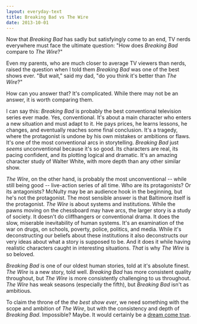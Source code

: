 ```yaml
---
layout: everyday-text
title: Breaking Bad vs The Wire
date: 2013-10-01
---
```


Now that *Breaking Bad* has sadly but satisfyingly come to an end, TV nerds everywhere must face the ultimate question: "How does *Breaking Bad* compare to *The Wire*?"

Even my parents, who are much closer to average TV viewers than nerds, raised the question when I told them *Breaking Bad* was one of the best shows ever. "But wait," said my dad, "do you think it's better than *The Wire*?"

How can you answer that? It's complicated. While there may not be an answer, it is worth comparing them.

I can say this: *Breaking Bad* is probably the best conventional television series ever made. Yes, conventional. It's about a main character who enters a new situation and must adapt to it. He pays prices, he learns lessons, he changes, and eventually reaches some final conclusion. It's a tragedy, where the protagonist is undone by his own mistakes or ambitions or flaws. It's one of the most conventional arcs in storytelling. *Breaking Bad* just *seems* unconventional because it's so good. Its characters are real, its pacing confident, and its plotting logical and dramatic. It's an amazing character study of Walter White, with more depth than any other similar show.

*The Wire*, on the other hand, is probably the most unconventional -- while still being good -- live-action series of all time. Who are its protagonists? Or its antagonists? McNulty may be an audience hook in the beginning, but he's not the protagonist. The most sensible answer is that Baltimore itself is the protagonist. *The Wire* is about systems and institutions. While the pawns moving on the chessboard may have arcs, the larger story is a study of society. It doesn't do cliffhangers or conventional drama. It does the slow, miserable inevitability of human systems. It's an examination of the war on drugs, on schools, poverty, police, politics, and media. While it's deconstructing our beliefs about these institutions it also deconstructs our very ideas about what a story is supposed to be. And it does it while having realistic characters caught in interesting situations. *That* is why *The Wire* is so beloved.

*Breaking Bad* is one of our oldest human stories, told at it's absolute finest. *The Wire* is a new story, told well. *Breaking Bad* has more consistent quality throughout, but *The Wire* is more consistently challenging to us throughout. *The Wire* has weak seasons (especially the fifth), but *Breaking Bad* isn't as ambitious.

To claim the throne of the *the best show ever*, we need something with the scope and ambition of *The Wire*, but with the consistency and depth of *Breaking Bad*. Impossible? Maybe. It would certainly be a [dream come true](https://www.youtube.com/watch?v=y9I0W1930FE).

